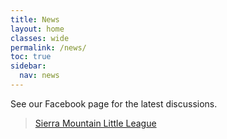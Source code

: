 ```yaml
---
title: News
layout: home
classes: wide
permalink: /news/
toc: true
sidebar:
  nav: news
---
```


See our Facebook page for the latest discussions.

<!-- See https://developers.facebook.com/docs/plugins/page-plugin -->
<div id="fb-root"></div>
<script async defer crossorigin="anonymous" src="https://connect.facebook.net/en_US/sdk.js#xfbml=1&version=v15.0" nonce="KwL1TvFt"></script>

<div class="fb-page"
  data-href="https://www.facebook.com/sierramountainll"
  data-tabs="timeline,events"
  data-width="500"
  data-height=""
  data-small-header="true"
  data-adapt-container-width="true"
  data-hide-cover="true"
  data-hide-cta="true"
  data-lazy="true"
  data-show-facepile="false">
  <blockquote
    cite="https://www.facebook.com/sierramountainll"
    class="fb-xfbml-parse-ignore">
    <a href="https://www.facebook.com/sierramountainll">Sierra Mountain Little League</a>
  </blockquote>
</div>
